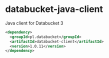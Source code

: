# databucket-java-client
Java client for Databucket 3

```xml
<dependency>
  <groupId>pl.databucket</groupId>
  <artifactId>databucket-client</artifactId>
  <version>1.0.11</version>
</dependency>
```
